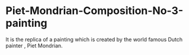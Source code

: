# Piet-Mondrian-Composition-No-3-painting
It is the replica of a painting which is created by the world famous Dutch painter , Piet Mondrian. 
